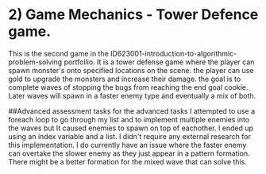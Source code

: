 # 2) Game Mechanics - Tower Defence game.
This is the second game in the ID623001-introduction-to-algorithmic-problem-solving portfollio. It is a tower defense game where the player can spawn monster's onto specified locations on the scene. the player can use gold to upgrade the monsters and increase their damage. the goal is to complete waves of stopping the bugs from reaching the end goal cookie. Later waves will spawn in a faster enemy type and eventually a mix of both.

##Advanced assessment tasks
for the advanced tasks I attempted to use a foreach loop to go through my list and to implement multiple enemies into the waves but It caused enemies to spawn on top of eachother. I ended up using an index variable and a list. I didn't require any external research for this implementation. I do currently have an issue where the faster enemy can overtake the slower enemy as they just appear in a pattern formation. There might be a better formation for the mixed wave that can solve this.
